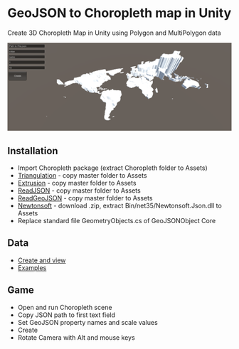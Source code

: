 # GeoJSON to Choropleth map in Unity
Create 3D Choropleth Map in Unity using Polygon and MultiPolygon data

![alt text](https://raw.githubusercontent.com/stepanradaman/geojson-to-choropleth-map/master/Preview.png)

## Installation
* Import Choropleth package (extract Choropleth folder to Assets)
* [Triangulation](https://github.com/rslnautic/TriangleNet-Unity) - copy master folder to Assets 
* [Extrusion](https://github.com/knapeczadam/Unity-Procedural-Examples-Updated) - copy master folder to Assets
* [ReadJSON](https://github.com/mtschoen/JSONObject) - copy master folder to Assets
* [ReadGeoJSON](https://github.com/timokorkalainen/Unity-GeoJSONObject) - copy master folder to Assets
* [Newtonsoft](https://github.com/JamesNK/Newtonsoft.Json/releases) - download .zip, extract Bin/net35/Newtonsoft.Json.dll to Assets
* Replace standard file GeometryObjects.cs of GeoJSONObject Core

## Data
* [Create and view](http://geojson.io/)
* [Examples](https://github.com/johan/world.geo.json/tree/master/countries)

## Game
* Open and run Choropleth scene
* Copy JSON path to first text field
* Set GeoJSON property names and scale values
* Create
* Rotate Camera with Alt and mouse keys
